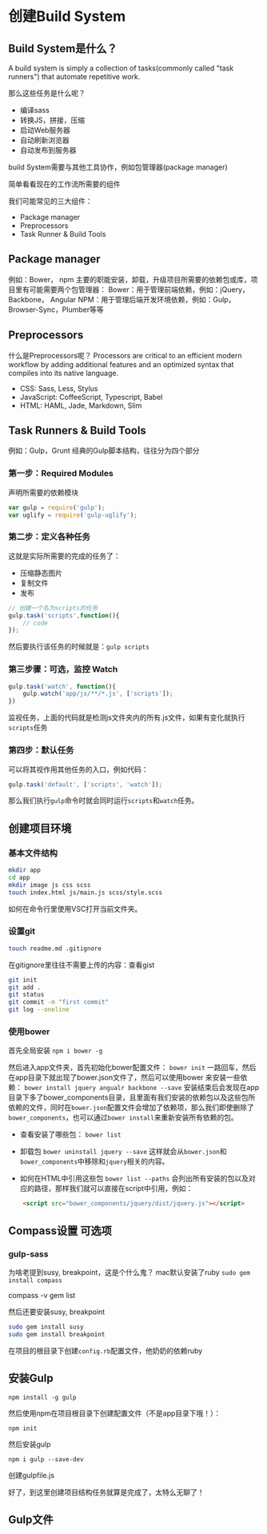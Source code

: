 # 创建Build System
## Build System是什么？
A build system is simply a collection of tasks(commonly called "task runners") that automate repetitive work.

那么这些任务是什么呢？
* 编译sass
* 转换JS，拼接，压缩
* 启动Web服务器
* 自动刷新浏览器
* 自动发布到服务器

build System需要与其他工具协作，例如包管理器(package manager)

简单看看现在的工作流所需要的组件

我们可能常见的三大组件：
* Package manager 
* Preprocessors
* Task Runner & Build Tools

## Package manager
例如：Bower， npm
主要的职能安装，卸载，升级项目所需要的依赖包或库，项目里有可能需要两个包管理器：
Bower：用于管理前端依赖，例如：jQuery， Backbone， Angular
NPM：用于管理后端开发环境依赖，例如：Gulp， Browser-Sync，Plumber等等

## Preprocessors
什么是Preprocessors呢？
Processors are critical to an efficient modern workflow by adding additional features and an optimized syntax that compiles into its native language.

* CSS: Sass, Less, Stylus
* JavaScript: CoffeeScript, Typescript, Babel
* HTML: HAML, Jade, Markdown, Slim

## Task Runners & Build Tools
例如：Gulp，Grunt
经典的Gulp脚本结构，往往分为四个部分

### 第一步：Required Modules
声明所需要的依赖模块

```js
var gulp = require('gulp');
var uglify = require('gulp-uglify');
```

### 第二步：定义各种任务
这就是实际所需要的完成的任务了：
* 压缩静态图片
* 复制文件
* 发布

```js
// 创建一个名为scripts的任务
gulp.task('scripts',function(){
    // code
});
```

然后要执行该任务的时候就是：`gulp scripts`

### 第三步骤：可选，监控 Watch

```js
gulp.task('watch', function(){
    gulp.watch('app/js/**/*.js', ['scripts']);
})
```
监视任务，上面的代码就是检测js文件夹内的所有.js文件，如果有变化就执行`scripts`任务 

### 第四步：默认任务
可以将其视作用其他任务的入口，例如代码：

```js
gulp.task('default', ['scripts', 'watch']);
```

那么我们执行`gulp`命令时就会同时运行`scripts`和`watch`任务。

## 创建项目环境
### 基本文件结构
```bash
mkdir app
cd app
mkdir image js css scss
touch index.html js/main.js scss/style.scss
```

如何在命令行里使用VSC打开当前文件夹。

### 设置git
```bash
touch readme.md .gitignore
```
在gitignore里往往不需要上传的内容：查看gist

```bash
git init
git add .
git status
git commit -m "first commit"
git log --oneline
```

### 使用bower
首先全局安装
`npm i bower -g`

然后进入app文件夹，首先初始化bower配置文件：
`bower init`
一路回车，然后在app目录下就出现了bower.json文件了，然后可以使用bower 来安装一些依赖：
`bower install jquery angualr backbone --save`
安装结束后会发现在app目录下多了bower_components目录，且里面有我们安装的依赖包以及这些包所依赖的文件，同时在`bower.json`配置文件会增加了依赖项，那么我们即使删除了`bower_components`，也可以通过`bower install`来重新安装所有依赖的包。

* 查看安装了哪些包：
`bower list`
* 卸载包
`bower uninstall jquery --save`
这样就会从`bower.json`和`bower_components`中移除和`jquery`相关的内容。

* 如何在HTML中引用这些包
`bower list --paths`
会列出所有安装的包以及对应的路径，那样我们就可以直接在script中引用，例如：

```html
    <script src="bower_components/jquery/dist/jquery.js"></script>
```


## Compass设置 可选项
### gulp-sass
为啥老提到susy, breakpoint，这是个什么鬼？
mac默认安装了ruby
`sudo gem install compass`

compass -v 
gem list 

然后还要安装susy, breakpoint 

```bash
sudo gem install susy
sudo gem install breakpoint 
```
在项目的根目录下创建`config.rb`配置文件，他奶奶的依赖ruby



## 安装Gulp

```
npm install -g gulp
```

然后使用npm在项目根目录下创建配置文件（不是app目录下哦！）：
```
npm init 
```

然后安装gulp
```
npm i gulp --save-dev
```

创建gulpfile.js


好了，到这里创建项目结构任务就算是完成了，太特么无聊了！


## Gulp文件
